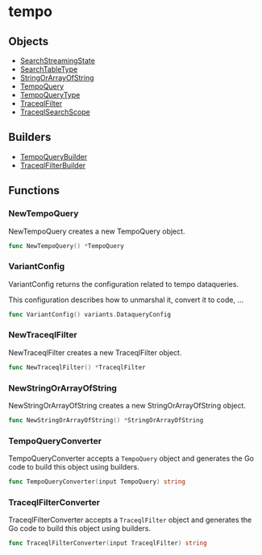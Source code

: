 # <span class="badge package-variant-dataquery"></span> tempo

## Objects

 * <span class="badge object-type-enum"></span> [SearchStreamingState](./object-SearchStreamingState.md)
 * <span class="badge object-type-enum"></span> [SearchTableType](./object-SearchTableType.md)
 * <span class="badge object-type-struct"></span> [StringOrArrayOfString](./object-StringOrArrayOfString.md)
 * <span class="badge object-type-struct"></span> [TempoQuery](./object-TempoQuery.md)
 * <span class="badge object-type-enum"></span> [TempoQueryType](./object-TempoQueryType.md)
 * <span class="badge object-type-struct"></span> [TraceqlFilter](./object-TraceqlFilter.md)
 * <span class="badge object-type-enum"></span> [TraceqlSearchScope](./object-TraceqlSearchScope.md)
## Builders

 * <span class="badge builder"></span> [TempoQueryBuilder](./builder-TempoQueryBuilder.md)
 * <span class="badge builder"></span> [TraceqlFilterBuilder](./builder-TraceqlFilterBuilder.md)
## Functions

### <span class="badge function"></span> NewTempoQuery

NewTempoQuery creates a new TempoQuery object.

```go
func NewTempoQuery() *TempoQuery
```

### <span class="badge function"></span> VariantConfig

VariantConfig returns the configuration related to tempo dataqueries.

This configuration describes how to unmarshal it, convert it to code, …

```go
func VariantConfig() variants.DataqueryConfig
```

### <span class="badge function"></span> NewTraceqlFilter

NewTraceqlFilter creates a new TraceqlFilter object.

```go
func NewTraceqlFilter() *TraceqlFilter
```

### <span class="badge function"></span> NewStringOrArrayOfString

NewStringOrArrayOfString creates a new StringOrArrayOfString object.

```go
func NewStringOrArrayOfString() *StringOrArrayOfString
```

### <span class="badge function"></span> TempoQueryConverter

TempoQueryConverter accepts a `TempoQuery` object and generates the Go code to build this object using builders.

```go
func TempoQueryConverter(input TempoQuery) string
```

### <span class="badge function"></span> TraceqlFilterConverter

TraceqlFilterConverter accepts a `TraceqlFilter` object and generates the Go code to build this object using builders.

```go
func TraceqlFilterConverter(input TraceqlFilter) string
```

